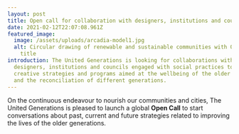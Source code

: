 ```yaml
---
layout: post
title: Open call for collaboration with designers, institutions and councils
date: 2021-02-12T22:07:08.961Z
featured_image:
  image: /assets/uploads/arcadia-model1.jpg
  alt: Circular drawing of renewable and sustainable communities with Open Call
    title
introduction: The United Generations is looking for collaborations with
  designers, institutions and councils engaged with social practices to develop
  creative strategies and programs aimed at the wellbeing of the older community
  and the reconciliation of different generations.
---
```

On the continuous endeavour to nourish our communities and cities, The United Generations is pleased to launch a global **Open Call** to start conversations about past, current and future strategies related to improving the lives of the older generations.
